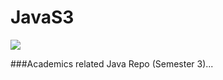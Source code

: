 # JavaS3
<a href="https://github.com/akkupy"><img src="https://c4.wallpaperflare.com/wallpaper/747/72/896/python-programming-code-computer-minimalism-wallpaper-preview.jpg" border="0"></a>

###Academics related Java Repo (Semester 3)...
